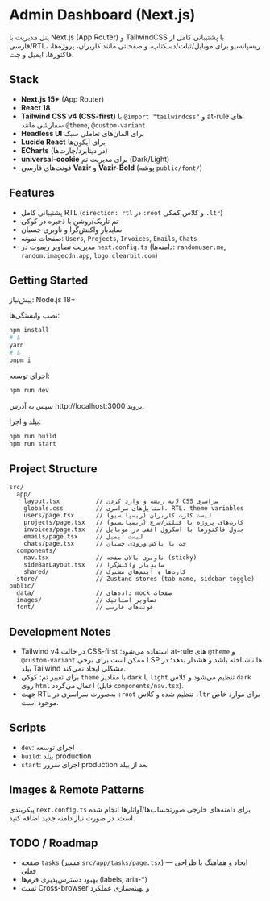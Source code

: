 # Admin Dashboard (Next.js)

پنل مدیریت با Next.js (App Router) و TailwindCSS با پشتیبانی کامل از فارسی/RTL، ریسپانسیو برای موبایل/تبلت/دسکتاپ، و صفحاتی مانند کاربران، پروژه‌ها، فاکتورها، ایمیل و چت.

## Stack
- **Next.js 15+** (App Router)
- **React 18**
- **Tailwind CSS v4 (CSS-first)** با `@import "tailwindcss"` و at-rule های سفارشی مانند `@theme`, `@custom-variant`
- **Headless UI** برای المان‌های تعاملی سبک
- **Lucide React** برای آیکون‌ها
- **ECharts** (در دیتابرد/چارت‌ها)
- **universal-cookie** برای مدیریت تم (Dark/Light)
- فونت‌های فارسی **Vazir** و **Vazir-Bold** (پوشه `public/font/`)

## Features
- پشتیبانی کامل RTL (`direction: rtl` در `:root` و کلاس کمکی `.ltr`)
- تم تاریک/روشن با ذخیره در کوکی
- سایدبار واکنش‌گرا و ناوبری چسبان
- صفحات نمونه: `Users`, `Projects`, `Invoices`, `Emails`, `Chats`
- مدیریت تصاویر ریموت در `next.config.ts` (دامنه‌ها: `randomuser.me`, `random.imagecdn.app`, `logo.clearbit.com`)

## Getting Started

پیش‌نیاز: Node.js 18+

نصب وابستگی‌ها:
```bash
npm install
# یا
yarn
# یا
pnpm i
```

اجرای توسعه:
```bash
npm run dev
```
سپس به آدرس http://localhost:3000 بروید.

بیلد و اجرا:
```bash
npm run build
npm run start
```

## Project Structure
```
src/
  app/
    layout.tsx          // لایه ریشه و وارد کردن CSS سراسری
    globals.css         // استایل‌های سراسری، RTL، theme variables
    users/page.tsx      // لیست کارت کاربران (ریسپانسیو)
    projects/page.tsx   // کارت‌های پروژه با فیلتر/سرچ (ریسپانسیو)
    invoices/page.tsx   // جدول فاکتورها با اسکرول افقی در موبایل
    emails/page.tsx     // لیست ایمیل
    chats/page.tsx      // چت با باکس ورودی چسبان
  components/
    nav.tsx             // ناوبری بالای صفحه (sticky)
    sideBarLayout.tsx   // سایدبار واکنش‌گرا
    shared/             // کارت‌ها و آیتم‌های مشترک
  store/                // Zustand stores (tab name, sidebar toggle)
public/
  data/                 // داده‌های mock صفحات
  images/               // تصاویر استاتیک
  font/                 // فونت‌های فارسی
```
## Development Notes
- Tailwind v4 در حالت CSS-first استفاده می‌شود؛ at-rule های `@theme` و `@custom-variant` ممکن است برای برخی LSP ها ناشناخته باشد و هشدار بدهد؛ در بیلد Tailwind مشکلی ایجاد نمی‌کند.
- برای تغییر تم: کوکی `theme` با مقادیر `dark` یا `light` تنظیم می‌شود و کلاس `dark` روی `html` اعمال می‌گردد (فایل `components/nav.tsx`).
- جهت RTL به‌صورت سراسری در `:root` تنظیم شده و کلاس `.ltr` برای موارد خاص موجود است.

## Scripts
- `dev`: اجرای توسعه
- `build`: بیلد production
- `start`: اجرای سرور production بعد از بیلد

## Images & Remote Patterns
پیکربندی `next.config.ts` برای دامنه‌های خارجی صورتحساب‌ها/آواتارها انجام شده است. در صورت نیاز دامنه جدید اضافه کنید.

## TODO / Roadmap
- صفحه `tasks` (مسیر `src/app/tasks/page.tsx`) — ایجاد و هماهنگ با طراحی فعلی
- بهبود دسترس‌پذیری فرم‌ها (labels, aria-*)
- تست Cross-browser و بهینه‌سازی عملکرد

